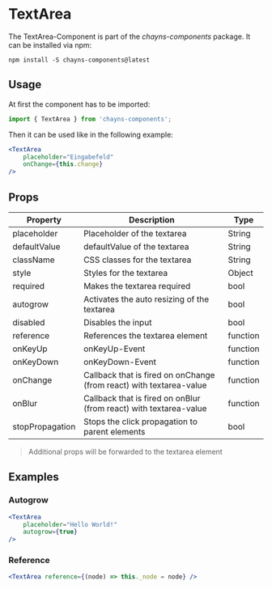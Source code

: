 # TextArea #
The TextArea-Component is part of the *chayns-components* package. It can be installed via npm:

    npm install -S chayns-components@latest


## Usage ##

At first the component has to be imported:

```jsx harmony
import { TextArea } from 'chayns-components';
```

Then it can be used like in the following example:

```jsx harmony
<TextArea
    placeholder="Eingabefeld"
    onChange={this.change}
/>
```


## Props ##

| Property   | Description                                                                            | Type     |
|------------|----------------------------------------------------------------------------------------|----------|
| placeholder  | Placeholder of the textarea                                                          | String   |
| defaultValue | defaultValue of the textarea                                                         | String   |
| className    | CSS classes for the textarea                                                         | String   |
| style        | Styles for the textarea                                                              | Object   |
| required     | Makes the textarea required                                                          | bool     |
| autogrow     | Activates the auto resizing of the textarea                                          | bool     |
| disabled     | Disables the input                                                                   | bool     |
| reference    | References the textarea element                                                      | function |
| onKeyUp      | onKeyUp-Event                                                                        | function |
| onKeyDown    | onKeyDown-Event                                                                      | function |
| onChange     | Callback that is fired on onChange (from react) with textarea-value                  | function |
| onBlur       | Callback that is fired on onBlur (from react) with textarea-value                    | function |
| stopPropagation     | Stops the click propagation to parent elements                                | bool     |

> Additional props will be forwarded to the textarea element


## Examples ##

### Autogrow ###
```jsx harmony
<TextArea
    placeholder="Hello World!"
    autogrow={true}
/>
```

### Reference ###
```jsx harmony
<TextArea reference={(node) => this._node = node} />
```
